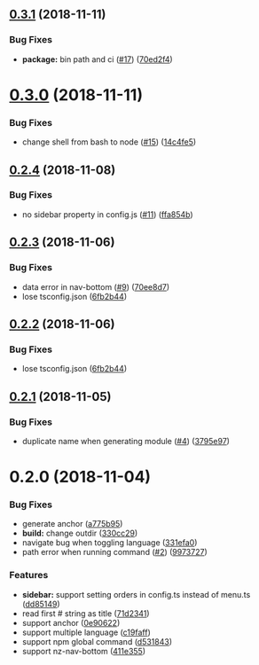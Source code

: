 <a name="0.3.1"></a>
## [0.3.1](https://github.com/ng-alliance/nz-press/compare/0.3.0...0.3.1) (2018-11-11)


### Bug Fixes

* **package:** bin path and ci ([#17](https://github.com/ng-alliance/nz-press/issues/17)) ([70ed2f4](https://github.com/ng-alliance/nz-press/commit/70ed2f4))



<a name="0.3.0"></a>
# [0.3.0](https://github.com/ng-alliance/nz-press/compare/0.2.4...0.3.0) (2018-11-11)


### Bug Fixes

* change shell from bash to node ([#15](https://github.com/ng-alliance/nz-press/issues/15)) ([14c4fe5](https://github.com/ng-alliance/nz-press/commit/14c4fe5))



## [0.2.4](https://github.com/ng-alliance/nz-press/compare/0.2.3...0.2.4) (2018-11-08)


### Bug Fixes

* no sidebar property in config.js ([#11](https://github.com/ng-alliance/nz-press/issues/11)) ([ffa854b](https://github.com/ng-alliance/nz-press/commit/ffa854b))



<a name="0.2.3"></a>
## [0.2.3](https://github.com/ng-alliance/nz-press/compare/0.2.1...0.2.3) (2018-11-06)


### Bug Fixes

* data error in nav-bottom ([#9](https://github.com/ng-alliance/nz-press/issues/9)) ([70ee8d7](https://github.com/ng-alliance/nz-press/commit/70ee8d7))
* lose tsconfig.json ([6fb2b44](https://github.com/ng-alliance/nz-press/commit/6fb2b44))



<a name="0.2.2"></a>
## [0.2.2](https://github.com/ng-alliance/nz-press/compare/0.2.1...0.2.2) (2018-11-06)


### Bug Fixes

* lose tsconfig.json ([6fb2b44](https://github.com/ng-alliance/nz-press/commit/6fb2b44))



## [0.2.1](https://github.com/wenqi73/nz-press/compare/0.2.0...0.2.1) (2018-11-05)


### Bug Fixes

* duplicate name when generating module ([#4](https://github.com/wenqi73/nz-press/issues/4)) ([3795e97](https://github.com/wenqi73/nz-press/commit/3795e97))



<a name="0.2.0"></a>
# 0.2.0 (2018-11-04)


### Bug Fixes

* generate anchor ([a775b95](https://github.com/wenqi73/nz-press/commit/a775b95))
* **build:** change outdir ([330cc29](https://github.com/wenqi73/nz-press/commit/330cc29))
* navigate bug when toggling language ([331efa0](https://github.com/wenqi73/nz-press/commit/331efa0))
* path error when running command ([#2](https://github.com/wenqi73/nz-press/issues/2)) ([9973727](https://github.com/wenqi73/nz-press/commit/9973727))


### Features

* **sidebar:** support setting orders in config.ts instead of menu.ts ([dd85149](https://github.com/wenqi73/nz-press/commit/dd85149))
* read first # string as title ([71d2341](https://github.com/wenqi73/nz-press/commit/71d2341))
* support anchor ([0e90622](https://github.com/wenqi73/nz-press/commit/0e90622))
* support multiple language ([c19faff](https://github.com/wenqi73/nz-press/commit/c19faff))
* support npm global command ([d531843](https://github.com/wenqi73/nz-press/commit/d531843))
* support nz-nav-bottom ([411e355](https://github.com/wenqi73/nz-press/commit/411e355))



